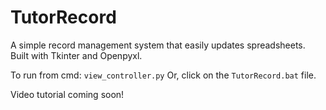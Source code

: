 # TutorRecord
A simple record management system that easily updates spreadsheets. Built with Tkinter and Openpyxl.

To run from cmd: ```view_controller.py```
Or, click on the ```TutorRecord.bat``` file.

Video tutorial coming soon!
